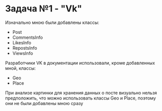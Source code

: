 # Задача №1 - "Vk"
Изначально мною были добавлены классы:
- Post
- СommentsInfo
- LikesInfo
- RepostsInfo
- ViewsInfo

Разработчики VK в документации использовали, кроме добавленных мной, классы:
- Geo
- Place

При анализе картинки для хранения данных о посте визуально нельзя предположить, что можно использовать классы Geo и Place, поэтому они не были добавлены мною сразу
